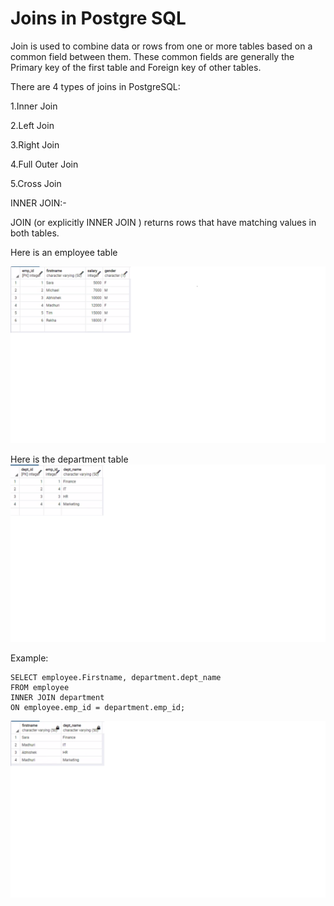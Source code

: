 # Joins in Postgre SQL

Join is used to combine data or rows from one or more tables based on a common field between them. These common fields are generally the Primary key of the first table and Foreign key of other tables.

There are 4 types of joins in PostgreSQL:

1.Inner Join

2.Left Join

3.Right Join

4.Full Outer Join

5.Cross Join

INNER JOIN:-

JOIN (or explicitly INNER JOIN ) returns rows that have matching values in both
tables.


Here is an employee table

![employee table](./images/employee-table-inner-and-left-join.png)

Here is the department table
![department table](./images/department-table-inner-and-left-join.png)


Example:

```
SELECT employee.Firstname, department.dept_name
FROM employee
INNER JOIN department
ON employee.emp_id = department.emp_id;
```

![innerjoin](./images/inner-join.png)


